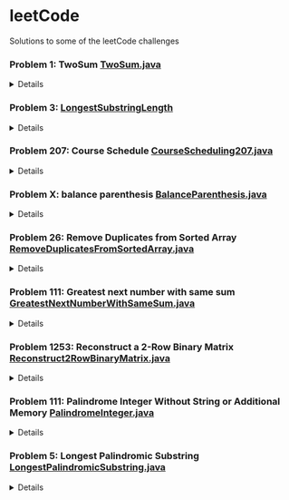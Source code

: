 # leetCode
Solutions to some of the leetCode challenges

### Problem 1: TwoSum [TwoSum.java](src/java/TwoSum.java)
<details>
Given an array of integers nums and an integer target, return indices of the two numbers such that they add up to target.

You may assume that each input would have exactly one solution, and you may not use the same element twice.

You can return the answer in any order.



Example 1:

Input: nums = [2,7,11,15], target = 9
Output: [0,1]
Explanation: Because nums[0] + nums[1] == 9, we return [0, 1].
Example 2:

Input: nums = [3,2,4], target = 6
Output: [1,2]
Example 3:

Input: nums = [3,3], target = 6
Output: [0,1]


Constraints:

2 <= nums.length <= 104
-109 <= nums[i] <= 109
-109 <= target <= 109
Only one valid answer exists.
</details>

### Problem 3: [LongestSubstringLength](src/java/LongestSubstringLength.java)
<details>
‘Longest Substring Without Repeating Characters.’ Given a string, the task is to find the length of the longest substring in the string that does not contain any repeating characters. This problem is often used as a basis for other more complex problems and has applications in a wide range of fields, including natural language processing, bioinformatics, and machine learning.

Problem:
Given a string s, find the length of the longest substring without repeating characters.
Example 1:
Input: s = "abcabcbb"
Output: 3
Explanation: The answer is "abc", with the length of 3.

Example 2:
Input: s = "bbbbb"
Output: 1

Explanation: The answer is "b", with the length of 1.

Example 3:

Input: s = "pwwkew"

Output: 3

Explanation: The answer is "wke", with the length of 3.
Notice that the answer must be a substring, "pwke" is a subsequence and not a substring.
</details>

### Problem 207: Course Schedule</b> [CourseScheduling207.java](src/java/CourseScheduling207.java)

<details>There are a total of numCourses courses you have to take, labeled from 0 to numCourses - 1. You are given an array prerequisites where prerequisites[i] = [ai, bi] indicates that you must take course bi first if you want to take course ai.


For example, the pair [0, 1], indicates that to take course 0 you have to first take course 1.
Return true if you can finish all courses. Otherwise, return false.

Example 1:
Input: numCourses = 2, prerequisites = [[1,0]]
Output: true
Explanation: There are a total of 2 courses to take.
To take course 1 you should have finished course 0. So it is possible.

Example 2:
Input: numCourses = 2, prerequisites = [[1,0],[0,1]]
Output: false
Explanation: There are a total of 2 courses to take.
To take course 1 you should have finished course 0, and to take course 0 you should also have finished course 1. So it is impossible.
</details>


### Problem X: balance parenthesis</b> [BalanceParenthesis.java](src/java/BalanceParenthesis.java)
<details>
https://leetcode.com/problems/valid-parentheses/
20 Valid Parentheses
Given a string s containing just the characters '(', ')', '{', '}', '[' and ']', determine if the input string is valid.

An input string is valid if:

Open brackets must be closed by the same type of brackets.
Open brackets must be closed in the correct order.
Every close bracket has a corresponding open bracket of the same type.


Example 1:
Input: s = "()"
Output: true

Example 2:
Input: s = "()[]{}"
Output: true

Example 3:
Input: s = "(]"
Output: false

Example 4:
Input: s = "([])"
Output: true

Constraints:

1 <= s.length <= 104
s consists of parentheses only '()[]{}'.
</details>

### Problem 26: Remove Duplicates from Sorted Array [RemoveDuplicatesFromSortedArray.java](src/java/RemoveDuplicatesFromSortedArray.java)
<details>
Given an integer array nums sorted in non-decreasing order, remove the duplicates in-place such that each unique element appears only once. The relative order of the elements should be kept the same. Then return the number of unique elements in nums.

Consider the number of unique elements of nums to be k, to get accepted, you need to do the following things:

Change the array nums such that the first k elements of nums contain the unique elements in the order they were present in nums initially. The remaining elements of nums are not important as well as the size of nums.
Return k.
Custom Judge:

The judge will test your solution with the following code:

int[] nums = [...]; // Input array
int[] expectedNums = [...]; // The expected answer with correct length

int k = removeDuplicates(nums); // Calls your implementation

assert k == expectedNums.length;
for (int i = 0; i < k; i++) {
assert nums[i] == expectedNums[i];
}
If all assertions pass, then your solution will be accepted.



Example 1:

Input: nums = [1,1,2]
Output: 2, nums = [1,2,_]
Explanation: Your function should return k = 2, with the first two elements of nums being 1 and 2 respectively.
It does not matter what you leave beyond the returned k (hence they are underscores).
Example 2:

Input: nums = [0,0,1,1,1,2,2,3,3,4]
Output: 5, nums = [0,1,2,3,4,_,_,_,_,_]
Explanation: Your function should return k = 5, with the first five elements of nums being 0, 1, 2, 3, and 4 respectively.
It does not matter what you leave beyond the returned k (hence they are underscores).


Constraints:

1 <= nums.length <= 3 * 104
-100 <= nums[i] <= 100
nums is sorted in non-decreasing order.
</details>


### Problem 111: Greatest next number with same sum [GreatestNextNumberWithSameSum.java](src/java/GreatestNextNumberWithSameSum.java)
<details>
which, given an integer N, returns the smallest integer that is greater than N and the sum of whose digits is equal to the sum of the digits of N.
Examples:

1. Given N = 28, your function should return 37. The sum of the digits of 28 is equal to 2 + 8 = 10. The subsequent numbers are (with the sum of their digits in brackets): 29 (11), 30 (3), 31 (4), 32 (5), 33 (6), 34 (7), 35 (8), 36 (9) and 37 (10). 37 is the smallest number bigger than 28 whose digits add up to 10.

2. Given N = 734, your function should return 743. The sum of the digits of 734 and 743 are equal 7 + 3 + 4 = 7+ 4 + 3 = 14. No other integer between 735 and 742 adds up to 14.

3. Given N = 1990, your function should return 2089. The sum of the digits of both numbers is equal to 19 and there is no other integer between them with the same sum of digits.

4. Given N = 1000, your function should return 10000. The sum of the digits of both numbers is equal to 1 and there is no other number integer between them with the same sum of digits.
</details>

### Problem 1253: Reconstruct a 2-Row Binary Matrix [Reconstruct2RowBinaryMatrix.java](src/java/Reconstruct2RowBinaryMatrix.java)
<details>
https://leetcode.com/problems/reconstruct-a-2-row-binary-matrix/

Given the following details of a matrix with n columns and 2 rows :

The matrix is a binary matrix, which means each element in the matrix can be 0 or 1.
The sum of elements of the 0-th(upper) row is given as upper.
The sum of elements of the 1-st(lower) row is given as lower.
The sum of elements in the i-th column(0-indexed) is colsum[i], where colsum is given as an integer array with length n.
Your task is to reconstruct the matrix with upper, lower and colsum.

Return it as a 2-D integer array.

If there are more than one valid solution, any of them will be accepted.

If no valid solution exists, return an empty 2-D array.


```
Example 1:
Input: upper = 2, lower = 1, colsum = [1,1,1]
Output: [[1,1,0],[0,0,1]]
Explanation: [[1,0,1],[0,1,0]], and [[0,1,1],[1,0,0]] are also correct answers.
```

```
Example 2:
Input: upper = 2, lower = 3, colsum = [2,2,1,1]
Output: []
```
```
Example 3:
Input: upper = 5, lower = 5, colsum = [2,1,2,0,1,0,1,2,0,1]
Output: [[1,1,1,0,1,0,0,1,0,0],[1,0,1,0,0,0,1,1,0,1]]
```

```
Constraints:

1 <= colsum.length <= 10^5
0 <= upper, lower <= colsum.length
0 <= colsum[i] <= 2
```
</details>


### Problem 111: Palindrome Integer Without String or Additional Memory [PalindromeInteger.java](src/java/PalindromeInteger.java)
<details>
https://leetcode.com/problems/palindrome-number/
Write a function that determines if an integer is a palindrome without converting it to a string or using additional memory.
Given an integer x, return true if x is a palindrome, and false otherwise.
An integer is a palindrome when it reads the same backward as forward. For example, 121 is a palindrome while 123 is not.

````
Example 1:
Input: x = 121
Output: true
Example 2:
Input: x = -121
Output: false
Explanation: From left to right, it reads -121. From right to left, it becomes 121-. Therefore it is not a palindrome.
Example 3:
Input: x = 10
Output: false
Explanation: Reads 01 from right to left. Therefore it is not a palindrome.
Example 4:
Input: x = -101
Output: false
Constraints:
-2^31 <= x <= 2^31 - 1
````
</details>


### Problem 5: Longest Palindromic Substring [LongestPalindromicSubstring.java](src/java/LongestPalindromicSubstring.java)
<details>
https://leetcode.com/problems/longest-palindromic-substring/
Given a string s, return the longest palindromic substring in s.

````
Example 1: 
Input: s = "babad"
Output: "bab"
Note: "aba" is also a valid answer.
Example 2:
Input: s = "cbbd"
Output: "bb"
Example 3:
Input: s = "a"
Output: "a"
Example 4:
Input: s = "ac"
Output: "a"
Example 5:
Input: s = "racecar"
Output: "racecar"   
````
Constraints:

1 <= s.length <= 1000
s consist of only digits and English letters.

### 6. Zigzag Conversion
[ZigzagConversion6.java](src/java/ZigzagConversion6.java)
<details>
The string "PAYPALISHIRING" is written in a zigzag pattern on a given number of rows like this: (you may want to display this pattern in a fixed font for better legibility)

````
P   A   H   N
A P L S I I G
Y   I   R
````

And then read line by line: "PAHNAPLSIIGYIR"

Write the code that will take a string and make this conversion given a number of rows:

string convert(string s, int numRows);

````
Example 1:

Input: s = "PAYPALISHIRING", numRows = 3
Output: "PAHNAPLSIIGYIR"
Example 2:

Input: s = "PAYPALISHIRING", numRows = 4
Output: "PINALSIGYAHRPI"
Explanation:
P     I    N
A   L S  I G
Y A   H R
P     I
Example 3:

Input: s = "A", numRows = 1
Output: "A"
````
````
Constraints:

1 <= s.length <= 1000
s consists of English letters (lower-case and upper-case), ',' and '.'.
1 <= numRows <= 1000
````
</details>